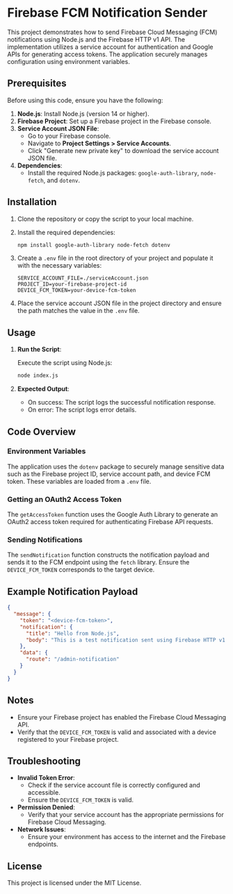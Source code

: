 # Firebase FCM Notification Sender

This project demonstrates how to send Firebase Cloud Messaging (FCM) notifications using Node.js and the Firebase HTTP v1 API. The implementation utilizes a service account for authentication and Google APIs for generating access tokens. The application securely manages configuration using environment variables.

## Prerequisites

Before using this code, ensure you have the following:

1. **Node.js**: Install Node.js (version 14 or higher).
2. **Firebase Project**: Set up a Firebase project in the Firebase console.
3. **Service Account JSON File**:
   - Go to your Firebase console.
   - Navigate to **Project Settings > Service Accounts**.
   - Click "Generate new private key" to download the service account JSON file.
4. **Dependencies**:
   - Install the required Node.js packages: `google-auth-library`, `node-fetch`, and `dotenv`.

## Installation

1. Clone the repository or copy the script to your local machine.
2. Install the required dependencies:

   ```bash
   npm install google-auth-library node-fetch dotenv
   ```

3. Create a `.env` file in the root directory of your project and populate it with the necessary variables:

   ```plaintext
   SERVICE_ACCOUNT_FILE=./serviceAccount.json
   PROJECT_ID=your-firebase-project-id
   DEVICE_FCM_TOKEN=your-device-fcm-token
   ```

4. Place the service account JSON file in the project directory and ensure the path matches the value in the `.env` file.

## Usage

1. **Run the Script**:

   Execute the script using Node.js:

   ```bash
   node index.js
   ```

2. **Expected Output**:
   - On success: The script logs the successful notification response.
   - On error: The script logs error details.

## Code Overview

### Environment Variables

The application uses the `dotenv` package to securely manage sensitive data such as the Firebase project ID, service account path, and device FCM token. These variables are loaded from a `.env` file.

### Getting an OAuth2 Access Token

The `getAccessToken` function uses the Google Auth Library to generate an OAuth2 access token required for authenticating Firebase API requests.

### Sending Notifications

The `sendNotification` function constructs the notification payload and sends it to the FCM endpoint using the `fetch` library. Ensure the `DEVICE_FCM_TOKEN` corresponds to the target device.

## Example Notification Payload

```json
{
  "message": {
    "token": "<device-fcm-token>",
    "notification": {
      "title": "Hello from Node.js",
      "body": "This is a test notification sent using Firebase HTTP v1 API."
    },
    "data": {
      "route": "/admin-notification"
    }
  }
}
```

## Notes

- Ensure your Firebase project has enabled the Firebase Cloud Messaging API.
- Verify that the `DEVICE_FCM_TOKEN` is valid and associated with a device registered to your Firebase project.

## Troubleshooting

- **Invalid Token Error**:
  - Check if the service account file is correctly configured and accessible.
  - Ensure the `DEVICE_FCM_TOKEN` is valid.
- **Permission Denied**:
  - Verify that your service account has the appropriate permissions for Firebase Cloud Messaging.
- **Network Issues**:
  - Ensure your environment has access to the internet and the Firebase endpoints.

## License

This project is licensed under the MIT License.
